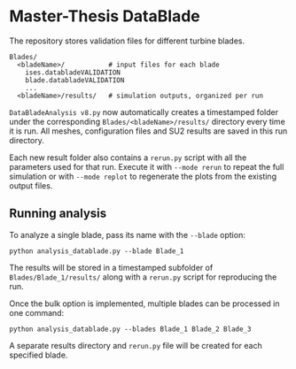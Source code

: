 # Master-Thesis DataBlade

The repository stores validation files for different turbine blades.

```
Blades/
  <bladeName>/           # input files for each blade
    ises.databladeVALIDATION
    blade.databladeVALIDATION
    ...
  <bladeName>/results/   # simulation outputs, organized per run
```

`DataBladeAnalysis v8.py` now automatically creates a timestamped folder under the
corresponding `Blades/<bladeName>/results/` directory every time it is run. All
meshes, configuration files and SU2 results are saved in this run directory.

Each new result folder also contains a `rerun.py` script with all the
parameters used for that run. Execute it with `--mode rerun` to repeat the full
simulation or with `--mode replot` to regenerate the plots from the existing
output files.

## Running analysis

To analyze a single blade, pass its name with the `--blade` option:

```
python analysis_datablade.py --blade Blade_1
```

The results will be stored in a timestamped subfolder of `Blades/Blade_1/results/` along with a `rerun.py` script for reproducing the run.

Once the bulk option is implemented, multiple blades can be processed in one command:

```
python analysis_datablade.py --blades Blade_1 Blade_2 Blade_3
```

A separate results directory and `rerun.py` file will be created for each specified blade.